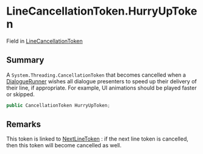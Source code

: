 # LineCancellationToken.HurryUpToken

Field in [LineCancellationToken](/docs/api/csharp/yarn.unity.linecancellationtoken.md)

## Summary


A  <code>System.Threading.CancellationToken</code>  that becomes cancelled when a  <a href="yarn.unity.dialoguerunner.md">DialogueRunner</a>  wishes all dialogue presenters to speed up their
delivery of their line, if appropriate. For example, UI animations
should be played faster or skipped.


```csharp
public CancellationToken HurryUpToken;
```

## Remarks

This token is linked to  <a href="yarn.unity.linecancellationtoken.nextlinetoken.md">NextLineToken</a> : if the
next line token is cancelled, then this token will become cancelled
as well.


